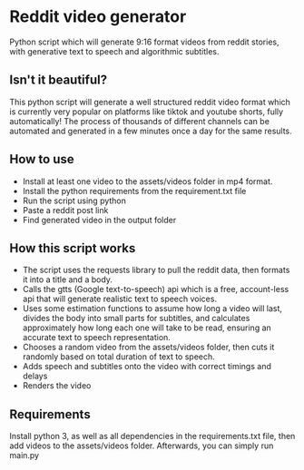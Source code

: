 # Reddit video generator
 Python script which will generate 9:16 format videos from reddit stories, with generative text to speech and algorithmic subtitles.
## Isn't it beautiful?
This python script will generate a well structured reddit video format which is currently very popular on platforms like tiktok and youtube shorts, fully automatically! The process of thousands of different channels can be automated and generated in a few minutes once a day for the same results.

## How to use
- Install at least one video to the assets/videos folder in mp4 format.
- Install the python requirements from the requirement.txt file
- Run the script using python
- Paste a reddit post link
- Find generated video in the output folder

## How this script works
- The script uses the requests library to pull the reddit data, then formats it into a title and a body.
- Calls the gtts (Google text-to-speech) api which is a free, account-less api that will generate realistic text to speech voices.
- Uses some estimation functions to assume how long a video will last, divides the body into small parts for subtitles, and calculates approximately how long each one will take to be read, ensuring an accurate text to speech representation.
- Chooses a random video from the assets/videos folder, then cuts it randomly based on total duration of text to speech.
- Adds speech and subtitles onto the video with correct timings and delays
- Renders the video
## Requirements
Install python 3, as well as all dependencies in the requirements.txt file, then add videos to the assets/videos folder. Afterwards, you can simply run main.py 
